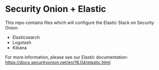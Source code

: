 # Security Onion + Elastic
This repo contains files which will configure the Elastic Stack on Security Onion:
* Elasticsearch
* Logstash
* Kibana

For more information, please see our Elastic documentation:
https://docs.securityonion.net/en/16.04/elastic.html
